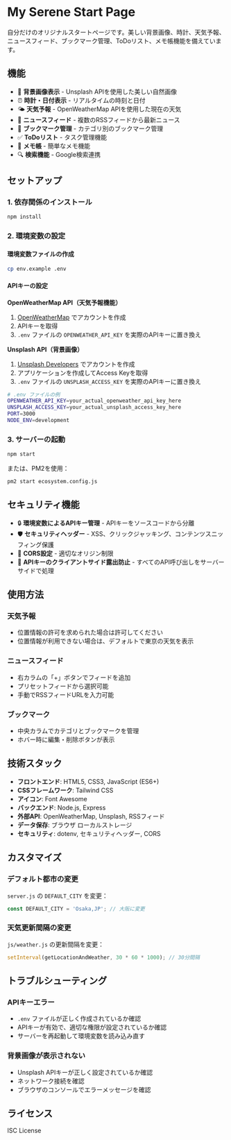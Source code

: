 # My Serene Start Page

自分だけのオリジナルスタートページです。美しい背景画像、時計、天気予報、ニュースフィード、ブックマーク管理、ToDoリスト、メモ帳機能を備えています。

## 機能

- 🌅 **背景画像表示** - Unsplash APIを使用した美しい自然画像
- ⏰ **時計・日付表示** - リアルタイムの時刻と日付
- 🌤️ **天気予報** - OpenWeatherMap APIを使用した現在の天気
- 📰 **ニュースフィード** - 複数のRSSフィードから最新ニュース
- 🔖 **ブックマーク管理** - カテゴリ別のブックマーク管理
- ✅ **ToDoリスト** - タスク管理機能
- 📝 **メモ帳** - 簡単なメモ機能
- 🔍 **検索機能** - Google検索連携

## セットアップ

### 1. 依存関係のインストール
```bash
npm install
```

### 2. 環境変数の設定

#### 環境変数ファイルの作成
```bash
cp env.example .env
```

#### APIキーの設定

**OpenWeatherMap API（天気予報機能）**
1. [OpenWeatherMap](https://openweathermap.org/api) でアカウントを作成
2. APIキーを取得
3. `.env` ファイルの `OPENWEATHER_API_KEY` を実際のAPIキーに置き換え

**Unsplash API（背景画像）**
1. [Unsplash Developers](https://unsplash.com/developers) でアカウントを作成
2. アプリケーションを作成してAccess Keyを取得
3. `.env` ファイルの `UNSPLASH_ACCESS_KEY` を実際のAPIキーに置き換え

```bash
# .env ファイルの例
OPENWEATHER_API_KEY=your_actual_openweather_api_key_here
UNSPLASH_ACCESS_KEY=your_actual_unsplash_access_key_here
PORT=3000
NODE_ENV=development
```

### 3. サーバーの起動
```bash
npm start
```

または、PM2を使用：
```bash
pm2 start ecosystem.config.js
```

## セキュリティ機能

- 🔒 **環境変数によるAPIキー管理** - APIキーをソースコードから分離
- 🛡️ **セキュリティヘッダー** - XSS、クリックジャッキング、コンテンツスニッフィング保護
- 🔐 **CORS設定** - 適切なオリジン制限
- 🚫 **APIキーのクライアントサイド露出防止** - すべてのAPI呼び出しをサーバーサイドで処理

## 使用方法

### 天気予報
- 位置情報の許可を求められた場合は許可してください
- 位置情報が利用できない場合は、デフォルトで東京の天気を表示

### ニュースフィード
- 右カラムの「+」ボタンでフィードを追加
- プリセットフィードから選択可能
- 手動でRSSフィードURLを入力可能

### ブックマーク
- 中央カラムでカテゴリとブックマークを管理
- ホバー時に編集・削除ボタンが表示

## 技術スタック

- **フロントエンド**: HTML5, CSS3, JavaScript (ES6+)
- **CSSフレームワーク**: Tailwind CSS
- **アイコン**: Font Awesome
- **バックエンド**: Node.js, Express
- **外部API**: OpenWeatherMap, Unsplash, RSSフィード
- **データ保存**: ブラウザ ローカルストレージ
- **セキュリティ**: dotenv, セキュリティヘッダー, CORS

## カスタマイズ

### デフォルト都市の変更
`server.js` の `DEFAULT_CITY` を変更：
```javascript
const DEFAULT_CITY = 'Osaka,JP'; // 大阪に変更
```

### 天気更新間隔の変更
`js/weather.js` の更新間隔を変更：
```javascript
setInterval(getLocationAndWeather, 30 * 60 * 1000); // 30分間隔
```

## トラブルシューティング

### APIキーエラー
- `.env` ファイルが正しく作成されているか確認
- APIキーが有効で、適切な権限が設定されているか確認
- サーバーを再起動して環境変数を読み込み直す

### 背景画像が表示されない
- Unsplash APIキーが正しく設定されているか確認
- ネットワーク接続を確認
- ブラウザのコンソールでエラーメッセージを確認

## ライセンス

ISC License 